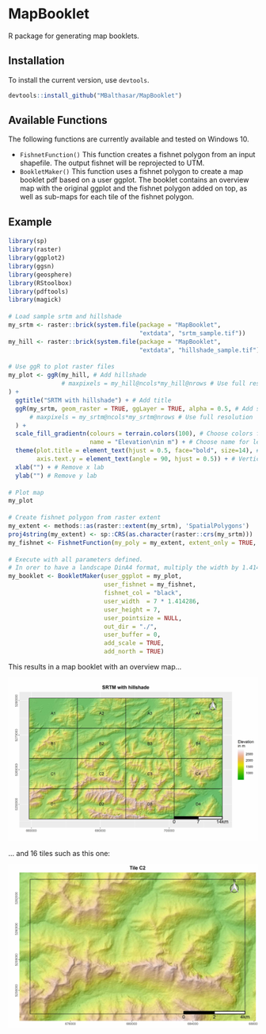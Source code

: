 # MapBooklet
R package for generating map booklets.

## Installation

To install the current version, use `devtools`.

```R
devtools::install_github("MBalthasar/MapBooklet")
```

## Available Functions

The following functions are currently available and tested on Windows 10.

* `FishnetFunction()` This function creates a fishnet polygon from an input shapefile. The output fishnet will be reprojected to UTM.
* `BookletMaker()` This function uses a fishnet polygon to create a map booklet pdf based on a user ggplot. The booklet contains an overview map with the original ggplot and the fishnet polygon added on top, as well as sub-maps for each tile of the fishnet polygon.

## Example

```R
library(sp)
library(raster)
library(ggplot2)
library(ggsn)
library(geosphere)
library(RStoolbox)
library(pdftools)
library(magick)

# Load sample srtm and hillshade
my_srtm <- raster::brick(system.file(package = "MapBooklet",
                                     "extdata", "srtm_sample.tif"))
my_hill <- raster::brick(system.file(package = "MapBooklet",
                                     "extdata", "hillshade_sample.tif"))

# Use ggR to plot raster files
my_plot <- ggR(my_hill, # Add hillshade
               # maxpixels = my_hill@ncols*my_hill@nrows # Use full resolution
) +
  ggtitle("SRTM with hillshade") + # Add title
  ggR(my_srtm, geom_raster = TRUE, ggLayer = TRUE, alpha = 0.5, # Add srtm with alpha = 0.5
      # maxpixels = my_srtm@ncols*my_srtm@nrows # Use full resolution
  ) +
  scale_fill_gradientn(colours = terrain.colors(100), # Choose colors for srtm
                       name = "Elevation\nin m") + # Choose name for legend
  theme(plot.title = element_text(hjust = 0.5, face="bold", size=14), # Adjust title
        axis.text.y = element_text(angle = 90, hjust = 0.5)) + # Vertical y axis labels
  xlab("") + # Remove x lab
  ylab("") # Remove y lab

# Plot map
my_plot

# Create fishnet polygon from raster extent
my_extent <- methods::as(raster::extent(my_srtm), 'SpatialPolygons')
proj4string(my_extent) <- sp::CRS(as.character(raster::crs(my_srtm)))
my_fishnet <- FishnetFunction(my_poly = my_extent, extent_only = TRUE, diff_factor = 4)

# Execute with all parameters defined.
# In orer to have a landscape DinA4 format, multiply the width by 1.414286.
my_booklet <- BookletMaker(user_ggplot = my_plot,
                           user_fishnet = my_fishnet,
                           fishnet_col = "black",
                           user_width  = 7 * 1.414286,
                           user_height = 7,
                           user_pointsize = NULL,
                           out_dir = "./",
                           user_buffer = 0,
                           add_scale = TRUE,
                           add_north = TRUE)
```

This results in a map booklet with an overview map...

<img src="images/Overview.jpg" width=1000>

... and 16 tiles such as this one:

<img src="images/Tile.jpg" width=1000>
